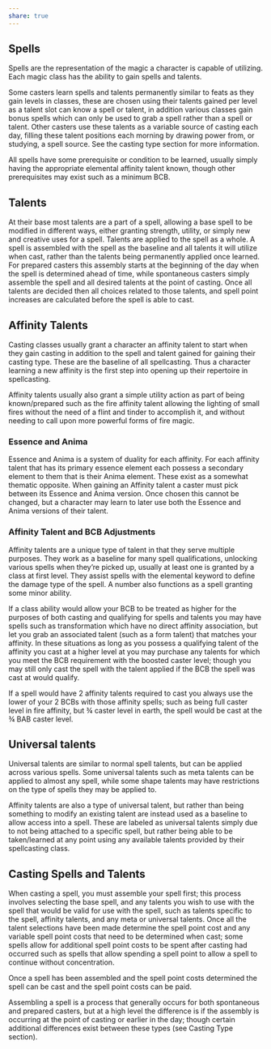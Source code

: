 ```yaml
---
share: true
---
```


## Spells

Spells are the representation of the magic a character is capable of utilizing. Each magic class has the ability to gain spells and talents.

Some casters learn spells and talents permanently similar to feats as they gain levels in classes, these are chosen using their talents gained per level as a talent slot can know a spell or talent, in addition various classes gain bonus spells which can only be used to grab a spell rather than a spell or talent. Other casters use these talents as a variable source of casting each day, filling these talent positions each morning by drawing power from, or studying, a spell source. See the casting type section for more information.

All spells have some prerequisite or condition to be learned, usually simply having the appropriate elemental affinity talent known, though other prerequisites may exist such as a minimum BCB.

## Talents

At their base most talents are a part of a spell, allowing a base spell to be modified in different ways, either granting strength, utility, or simply new and creative uses for a spell. Talents are applied to the spell as a whole. A spell is assembled with the spell as the baseline and all talents it will utilize when cast, rather than the talents being permanently applied once learned. For prepared casters this assembly starts at the beginning of the day when the spell is determined ahead of time, while spontaneous casters simply assemble the spell and all desired talents at the point of casting. Once all talents are decided then all choices related to those talents, and spell point increases are calculated before the spell is able to cast.

## Affinity Talents
Casting classes usually grant a character an affinity talent to start when they gain casting in addition to the spell and talent gained for gaining their casting type. These are the baseline of all spellcasting. Thus a character learning a new affinity is the first step into opening up their repertoire in spellcasting.

Affinity talents usually also grant a simple utility action as part of being known/prepared such as the fire affinity talent allowing the lighting of small fires without the need of a flint and tinder to accomplish it, and without needing to call upon more powerful forms of fire magic.

### Essence and Anima

Essence and Anima is a system of duality for each affinity. For each affinity talent that has its primary essence element each possess a secondary element to them that is their Anima element. These exist as a somewhat thematic opposite. When gaining an Affinity talent a caster must pick between its Essence and Anima version. Once chosen this cannot be changed, but a character may learn to later use both the Essence and Anima versions of their talent.

### Affinity Talent and BCB Adjustments

Affinity talents are a unique type of talent in that they serve multiple purposes. They work as a baseline for many spell qualifications, unlocking various spells when they’re picked up, usually at least one is granted by a class at first level. They assist spells with the elemental keyword to define the damage type of the spell. A number also functions as a spell granting some minor ability.

If a class ability would allow your BCB to be treated as higher for the purposes of both casting and qualifying for spells and talents you may have spells such as transformation which have no direct affinity association, but let you grab an associated talent (such as a form talent) that matches your affinity. In these situations as long as you possess a qualifying talent of the affinity you cast at a higher level at you may purchase any talents for which you meet the BCB requirement with the boosted caster level; though you may still only cast the spell with the talent applied if the BCB the spell was cast at would qualify.

If a spell would have 2 affinity talents required to cast you always use the lower of your 2 BCBs with those affinity spells; such as being full caster level in fire affinity, but ¾ caster level in earth, the spell would be cast at the ¾ BAB caster level.

## Universal talents

Universal talents are similar to normal spell talents, but can be applied across various spells. Some universal talents such as meta talents can be applied to almost any spell, while some shape talents may have restrictions on the type of spells they may be applied to.

Affinity talents are also a type of universal talent, but rather than being something to modify an existing talent are instead used as a baseline to allow access into a spell. These are labeled as universal talents simply due to not being attached to a specific spell, but rather being able to be taken/learned at any point using any available talents provided by their spellcasting class.

## Casting Spells and Talents

When casting a spell, you must assemble your spell first; this process involves selecting the base spell, and any talents you wish to use with the spell that would be valid for use with the spell, such as talents specific to the spell, affinity talents, and any meta or universal talents. Once all the talent selections have been made determine the spell point cost and any variable spell point costs that need to be determined when cast; some spells allow for additional spell point costs to be spent after casting had occurred such as spells that allow spending a spell point to allow a spell to continue without concentration.

Once a spell has been assembled and the spell point costs determined the spell can be cast and the spell point costs can be paid.

Assembling a spell is a process that generally occurs for both spontaneous and prepared casters, but at a high level the difference is if the assembly is occurring at the point of casting or earlier in the day; though certain additional differences exist between these types (see Casting Type section).